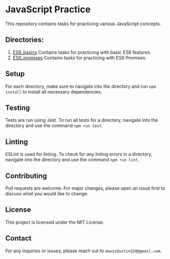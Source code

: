 # JavaScript Practice

This repository contains tasks for practicing various JavaScript concepts.

## Directories:
1. [ES6_basics](#ES6_basics) Contains tasks for practicing with basic ES6 features.
2. [ES6_promises](#ES6_promises) Contains tasks for practicing with ES6 Promises.

## Setup
For each directory, make sure to navigate into the directory and run `npm install` to install all necessary dependencies.

## Testing
Tests are run using Jest. To run all tests for a directory, navigate into the directory and use the command `npm run test`.

## Linting
ESLint is used for linting. To check for any linting errors in a directory, navigate into the directory and use the command `npm run lint`.

## Contributing
Pull requests are welcome. For major changes, please open an issue first to discuss what you would like to change.

## License
This project is licensed under the MIT License.

## Contact
For any inquiries or issues, please reach out to `davisdustin328@gmail.com`.
